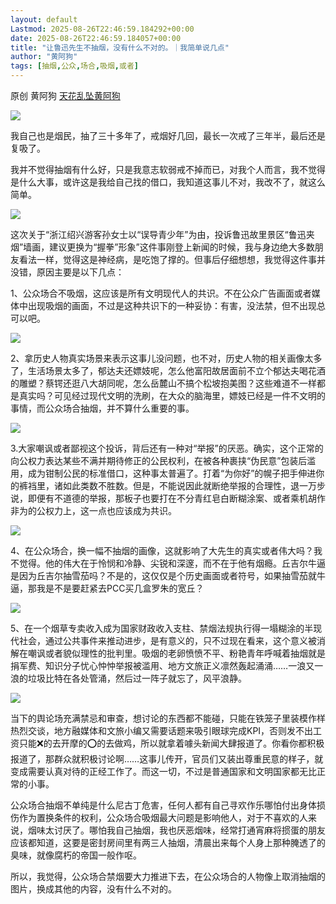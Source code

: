 ```yaml
---
layout: default
Lastmod: 2025-08-26T22:46:59.184292+00:00
date: 2025-08-26T22:46:59.184057+00:00
title: "让鲁迅先生不抽烟，没有什么不对的。｜我简单说几点"
author: "黄阿狗"
tags: [抽烟,公众,场合,吸烟,或者]
---
```


原创 黄阿狗 [天花乱坠黄阿狗](javascript:void(0);)

![](https://images.weserv.nl/?url=https%3A//mmbiz.qpic.cn/mmbiz_jpg/tBgzLffn3Wg6NVohngnpF7V1XYcrXvWj4diaDia2RI2ttibZxdiaqlKyGdEzicl9MianwVF1qNh1lwuZpriczFXgnEUrw/640%3Fwx_fmt%3Djpeg)

  

  

  

  

我自己也是烟民，抽了三十多年了，戒烟好几回，最长一次戒了三年半，最后还是复吸了。

  

  

我并不觉得抽烟有什么好，只是我意志软弱戒不掉而已，对我个人而言，我不觉得是什么大事，或许这是我给自己找的借口，我知道这事儿不对，我改不了，就这么简单。

  

  

![](https://images.weserv.nl/?url=https%3A//mmbiz.qpic.cn/mmbiz_jpg/tBgzLffn3Wg6NVohngnpF7V1XYcrXvWjOuUTZ96UyZefhw00QrW4eHW7l9xskyNAEszX17NdHKdvl4wAwVZic7w/640%3Fwx_fmt%3Djpeg)

  

  

这次关于“浙江绍兴游客孙女士以“误导青少年”为由，投诉鲁迅故里景区“鲁迅夹烟”墙画，建议更换为“握拳”形象”这件事刚登上新闻的时候，我与身边绝大多数朋友看法一样，觉得这是神经病，是吃饱了撑的。但事后仔细想想，我觉得这件事并没错，原因主要是以下几点：

  

  

1、公众场合不吸烟，这应该是所有文明现代人的共识。不在公众广告画面或者媒体中出现吸烟的画面，不过是这种共识下的一种妥协：有害，没法禁，但不出现总可以吧。

  

  

  

![](https://images.weserv.nl/?url=https%3A//mmbiz.qpic.cn/mmbiz_jpg/tBgzLffn3Wg6NVohngnpF7V1XYcrXvWjvkhAI63Zdeib0uwmYUZyt5TouJTict6dibl7Qvo81grEdEupsIk7gtE6A/640%3Fwx_fmt%3Djpeg)

  

  

  

2、拿历史人物真实场景来表示这事儿没问题，也不对，历史人物的相关画像太多了，生活场景太多了，郁达夫还嫖妓呢，怎么他富阳故居面前不立个郁达夫喝花酒的雕塑？蔡锷还逛八大胡同呢，怎么岳麓山不搞个松坡抱美图？这些难道不一样都是真实吗？可见经过现代文明的洗刷，在大众的脑海里，嫖妓已经是一件不文明的事情，而公众场合抽烟，并不算什么重要的事。

  

  

  

![](https://images.weserv.nl/?url=https%3A//mmbiz.qpic.cn/mmbiz_jpg/tBgzLffn3Wg6NVohngnpF7V1XYcrXvWjNM7rb2B7Tf8DodPsvL6GRjOph7icaa19OHKgiadTdJWTHNsbv61ia1hibA/640%3Fwx_fmt%3Djpeg)

  

  

  

3.大家嘲讽或者鄙视这个投诉，背后还有一种对“举报”的厌恶。确实，这个正常的向公权力表达某些不满并期待修正的公民权利，在被各种裹挟“伪民意”包装后滥用，成为钳制公民的标准借口，这种事太普遍了。打着“为你好”的幌子把手伸进你的裤裆里，诸如此类数不胜数。但是，不能说因此就断绝举报的合理性，退一万步说，即便有不道德的举报，那板子也要打在不分青红皂白断糊涂案、或者乘机胡作非为的公权力上，这一点也应该成为共识。

  

  

![](https://images.weserv.nl/?url=https%3A//mmbiz.qpic.cn/mmbiz_jpg/tBgzLffn3Wg6NVohngnpF7V1XYcrXvWj0maxh5GZMeDkQFW5eFyHaRibnF5SX9oaFAWfywb54klEa6ziaoqrIw6w/640%3Fwx_fmt%3Djpeg)

  

  

  

4、在公众场合，换一幅不抽烟的画像，这就影响了大先生的真实或者伟大吗？我不觉得。他的伟大在于怜悯和冷静、尖锐和深邃，而不在于他有烟瘾。丘吉尔牛逼是因为丘吉尔抽雪茄吗？不是的，这仅仅是个历史画面或者符号，如果抽雪茄就牛逼，那我是不是要赶紧去PCC买几盒罗朱的宽丘？

  

  

![](https://images.weserv.nl/?url=https%3A//mmbiz.qpic.cn/mmbiz_jpg/tBgzLffn3Wg6NVohngnpF7V1XYcrXvWjgDMApuW8g4icbRDSnG5ATZkzERfTLutU5AibGZBlgicEibYby6ao86uYoQ/640%3Fwx_fmt%3Djpeg)

  

  

  

5、在一个烟草专卖收入成为国家财政收入支柱、禁烟法规执行得一塌糊涂的半现代社会，通过公共事件来推动进步，是有意义的，只不过现在看来，这个意义被消解在嘲讽或者貌似理性的批判里。吸烟的老卵愤愤不平、粉艳青年呼喊着抽烟就是捐军费、知识分子忧心忡忡举报被滥用、地方文旅正义凛然轰起涌涌……一浪又一浪的垃圾比特在各处管涌，然后过一阵子就忘了，风平浪静。

  

  

  

![](https://images.weserv.nl/?url=https%3A//mmbiz.qpic.cn/mmbiz_jpg/tBgzLffn3Wg6NVohngnpF7V1XYcrXvWjHZCXqEd6kaYd10LKd3YrywyLCIT7wL3HCOYiav9QhiaNTYKInUL7mPKQ/640%3Fwx_fmt%3Djpeg)

  

  

  

当下的舆论场充满禁忌和审查，想讨论的东西都不能碰，只能在铁笼子里装模作样热烈交谈，地方融媒体和文旅小编又需要话题来吸引眼球完成KPI，否则发不出工资只能❌的去开摩的⭕️的去做鸡，所以就拿着噱头新闻大肆报道了。你看你都积极报道了，那群众就积极讨论啊……这事儿传开，官员们又装出尊重民意的样子，就变成需要认真对待的正经工作了。而这一切，不过是普通国家和文明国家都无比正常的小事。

  

  

  

公众场合抽烟不单纯是什么尼古丁危害，任何人都有自己寻欢作乐哪怕付出身体损伤作为置换条件的权利，公众场合吸烟最大问题是影响他人，对于不喜欢的人来说，烟味太讨厌了。哪怕我自己抽烟，我也厌恶烟味，经常打通宵麻将掼蛋的朋友应该都知道，这要是密封房间里有两三人抽烟，清晨出来每个人身上那种腌透了的臭味，就像腐朽的帝国一般作呕。

  

  

所以，我觉得，公众场合禁烟要大力推进下去，在公众场合的人物像上取消抽烟的图片，换成其他的内容，没有什么不对的。

